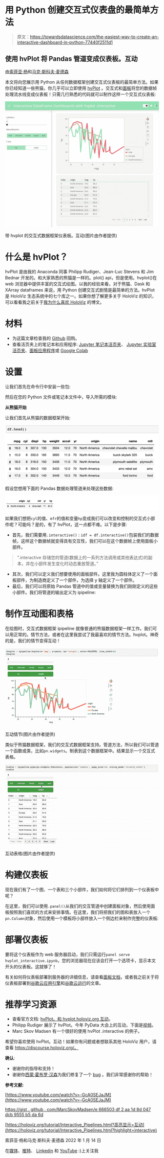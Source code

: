 # 用 Python 创建交互式仪表盘的最简单方法

> 原文：<https://towardsdatascience.com/the-easiest-way-to-create-an-interactive-dashboard-in-python-77440f2511d1>

## **使用 hvPlot 将 Pandas 管道变成仪表板。互动**

由[索菲亚·杨](https://sophiamyang.medium.com/)和[马克·斯科夫·麦德森](https://medium.com/@marcskovmadsen)

本文将向您展示用 Python 从任何数据框架创建交互式仪表板的最简单方法。如果你已经知道一些熊猫，你几乎可以立即使用 [hvPlot](https://hvplot.holoviz.org/) 。交互式和[面板](https://panel.holoviz.org/)将您的数据帧处理流水线变成仪表板！只需几行熟悉的代码就可以制作这样一个交互式仪表板:

![](img/a16a4a8e90f15a3aafd9c71b9453bf93.png)

带 hvplot 的交互式数据框架仪表板。互动(图片由作者提供)

# **什么是 hvPlot？**

hvPlot 是由我的 Anaconda 同事 Philipp Rudiger、Jean-Luc Stevens 和 Jim Bednar 开发的。和大家熟悉的熊猫是一样的。plot() api，但是使用。hvplot()在 web 浏览器中提供丰富的交互式绘图。以我的经验来看，对于熊猫、Dask 和 XArray dataframes 来说，用 Python 创建交互式剧情是最简单的方法。hvPlot 是 HoloViz 生态系统中的七个库之一。如果你想了解更多关于 HoloViz 的知识，可以看看我之前关于[我为什么喜欢 HoloViz](/visualization-and-interactive-dashboard-in-python-c2f2a88b2ba3?sk=c78ed971426bbccb89798759779aa303) 的博文。

# 材料

*   为这篇文章检查我的 [Github](https://github.com/sophiamyang/hvplot_interactive) 回购。
*   查看活页夹上的笔记本和应用程序: [Jupyter 笔记本活页夹](https://mybinder.org/v2/gh/sophiamyang/hvplot_interactive/HEAD?filepath=hvplot_interactive.ipynb)、 [Jupyter 实验室活页夹](https://mybinder.org/v2/gh/sophiamyang/hvplot_interactive/HEAD?urlpath=lab/tree/hvplot_interactive.ipynb)、[面板应用程序](https://mybinder.org/v2/gh/sophiamyang/hvplot_interactive/HEAD?urlpath=panel)或 [Google Colab](https://colab.research.google.com/github/sophiamyang/hvplot_interactive/blob/HEAD/hvplot_interactive.ipynb)

# **设置**

让我们首先在命令行中安装一些包:

然后在您的 Python 文件或笔记本文件中，导入所需的模块:

**从熊猫开始**

让我们首先从熊猫的数据框架开始:

![](img/40137cb59f8b1f57be411f88284746e4.png)

假设您想用下面的 Pandas 数据处理管道来处理这些数据:

![](img/d84fe4f7a16778501fdc66b7712ae29c.png)

如果我们想把`cyl`的值、`mfr`的值和变量`hp`变成我们可以改变和控制的交互式小部件呢？可能吗？是的，有了 hvPlot，这一点都不难。以下是步骤:

*   首先，我们需要用`.interactive()` : `idf = df.interactive()`包装我们的数据帧，这样这个数据帧就变得具有交互性，我们可以在这个数据帧上使用面板小部件。

> ".interactive 存储您的管道(数据上的一系列方法调用或其他表达式)的副本，并在小部件发生变化时动态重放管道。”

*   其次，我们可以定义我们想要使用的面板部件。这里我为圆柱体定义了一个面板部件，为制造商定义了一个部件，为选择 y 轴定义了一个部件。
*   最后，我们可以将原始 Pandas 管道中的值或变量替换为我们刚刚定义的这些小部件。我们将管道的输出定义为 ipipeline:

# **制作互动图和表格**

在绘图时，交互式数据框架 ipipeline 就像普通的熊猫数据框架一样工作。我们可以用正常的。情节方法，或者在这里我尝试了我最喜欢的情节方法。hvplot。神奇的是，我们的情节变得互动！

![](img/2d73bfddf36c5b20ab83085c6813dbd1.png)

互动情节(图片由作者提供)

类似于熊猫数据框架，我们的交互式数据框架支持。管道方法，所以我们可以管道一个函数或类，比如`pn.widgets`。制表到这个数据框架中。结果显示一个交互式表格。

![](img/851d842d30ebe2731c6ad0aa814839ca.png)

互动表格(图片由作者提供)

# **构建仪表板**

现在我们有了一个图、一个表和三个小部件，我们如何将它们排列到一个仪表板中呢？

在这里，我们可以使用`.panel()`从我们的交互管道中创建面板对象，然后使用面板按照我们喜欢的方式来安排事情。在这里，我们将把我们的图和表放入一个`pn.Column`对象，然后使用一个模板将小部件放入一个侧边栏来制作完整的仪表板:

# **部署仪表板**

要将这个仪表板作为 web 服务器启动，我们只需运行`panel serve hvplot_interactive.ipynb`，您的浏览器现在应该会打开一个选项卡，显示本文开头的仪表板。这就够了！

有关如何将仪表板部署到服务器的详细信息，请查看[面板文档](https://panel.holoviz.org/user_guide/Server_Deployment.html)，或者我之前关于将仪表板部署到[谷歌云应用引擎](/deploy-a-python-visualization-panel-app-to-google-cloud-cafe558fe787?sk=98a75bd79e98cba241cc6711e6fc5be5)和[谷歌云运行](/deploy-a-python-visualization-panel-app-to-google-cloud-ii-416e487b44eb?sk=aac35055957ba95641a6947bbb436410)的文章。

# **推荐学习资源**

*   查看官方文档: [hvPlot。和 hvplot.holoviz.org 互动](https://holoviz.org/tutorial/Interactive_Pipelines.html?highlight=interactive)。
*   Philipp Rudiger 展示了 hvPlot。今年 PyData 大会上的互动，下面是[视频](https://www.youtube.com/watch?v=-GcA0SEJaJM)。
*   Marc Skov Madsen 有一个很好的使用 hvPlot .interactive 的例子。

希望你喜欢使用 hvPlot。互动！如果你有问题或者想联系其他 HoloViz 用户，请查看 https://discourse.holoviz.org/。

**确认**:

*   谢谢你的指导和支持！
*   谢谢你[西蒙·霍布罗·汉森](https://github.com/Hoxbro)为我们修复了一个 [bug](https://github.com/holoviz/hvplot/issues/697) 。我们非常感谢你的帮助！

**参考文献:**

[https://www.youtube.com/watch?v=-GcA0SEJaJM](https://www.youtube.com/watch?v=-GcA0SEJaJM)

[https://gist . github . com/MarcSkovMadsen/e 666503 df 2 aa 1d 8d 047 dcb 9555 b5 da 6d](https://gist.github.com/MarcSkovMadsen/e666503df2aa1d8d047dcb9555b5da6d)

[https://holoviz.org/tutorial/Interactive_Pipelines.html?高亮显示=互动](https://holoviz.org/tutorial/Interactive_Pipelines.html?highlight=interactive)

索菲亚·杨和马克·斯科夫·麦德森 2022 年 1 月 14 日

在[媒体](https://sophiamyang.medium.com/)、[推特](https://twitter.com/sophiamyang)、 [Linkedin](https://www.linkedin.com/in/sophiamyang/) 和 [YouTube](https://www.youtube.com/channel/UCruSa8hlUAa3aHQ189oOggQ) :)上关注我